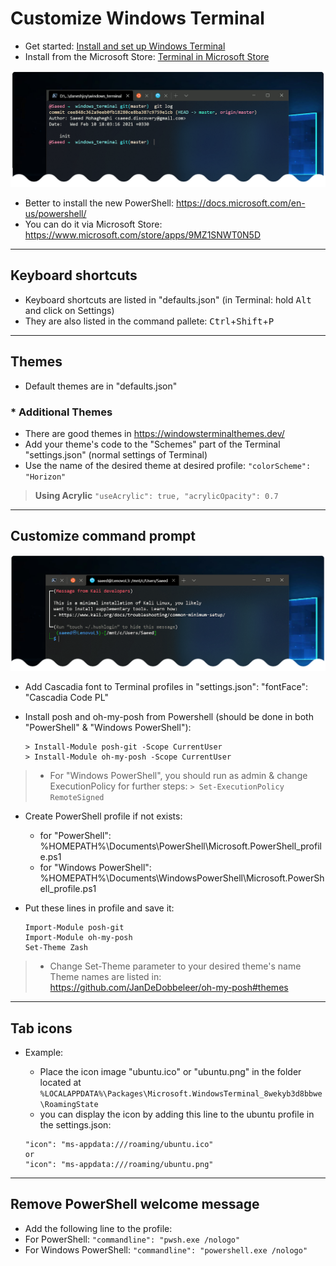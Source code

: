 # Customize Windows Terminal

- Get started: [Install and set up Windows Terminal](https://docs.microsoft.com/en-us/windows/terminal/get-started)
- Install from the Microsoft Store: [Terminal in Microsoft Store](https://aka.ms/terminal)

![PowerShell](Screenshot_ps.png)

- Better to install the new PowerShell: https://docs.microsoft.com/en-us/powershell/
- You can do it via Microsoft Store: https://www.microsoft.com/store/apps/9MZ1SNWT0N5D

-------------------------

## Keyboard shortcuts
- Keyboard shortcuts are listed in "defaults.json" (in Terminal:  hold <kbd>Alt</kbd> and click on Settings)
- They are also listed in the command pallete: <kbd>Ctrl</kbd>+<kbd>Shift</kbd>+<kbd>P</kbd>

-------------------------

## Themes
- Default themes are in "defaults.json"

### * Additional Themes
- There are good themes in https://windowsterminalthemes.dev/
- Add your theme's code to the "Schemes" part of the Terminal "settings.json" (normal settings of Terminal)
- Use the name of the desired theme at desired profile:
    ``` "colorScheme": "Horizon" ```

> **Using Acrylic**
    ```
    "useAcrylic": true,
    "acrylicOpacity": 0.7
    ```

-------------------------

## Customize command prompt

![Kali-Linux](Screenshot_kali.png)

- Add Cascadia font to Terminal profiles in "settings.json":
"fontFace": "Cascadia Code PL"

- Install posh and oh-my-posh from Powershell (should be done in both "PowerShell" & "Windows PowerShell"):
    ```
    > Install-Module posh-git -Scope CurrentUser
    > Install-Module oh-my-posh -Scope CurrentUser
    ```

> - For "Windows PowerShell", you should run as admin & change ExecutionPolicy for further steps:
    ``` > Set-ExecutionPolicy RemoteSigned ```

- Create PowerShell profile if not exists:
    - for "PowerShell":
    %HOMEPATH%\Documents\PowerShell\Microsoft.PowerShell_profile.ps1
    - for "Windows PowerShell":
    %HOMEPATH%\Documents\WindowsPowerShell\Microsoft.PowerShell_profile.ps1

- Put these lines in profile and save it:
    ```
    Import-Module posh-git
    Import-Module oh-my-posh
    Set-Theme Zash
    ```

> - Change Set-Theme parameter to your desired theme's name
    Theme names are listed in: https://github.com/JanDeDobbeleer/oh-my-posh#themes

-------------------------
## Tab icons

- Example:
    - Place the icon image "ubuntu.ico" or "ubuntu.png" in the folder located at
    ``` %LOCALAPPDATA%\Packages\Microsoft.WindowsTerminal_8wekyb3d8bbwe\RoamingState ```
    - you can display the icon by adding this line to the ubuntu profile in the settings.json:

    ```
    "icon": "ms-appdata:///roaming/ubuntu.ico"
    or
    "icon": "ms-appdata:///roaming/ubuntu.png"
    ```

-------------------------
## Remove PowerShell welcome message

- Add the following line to the profile:
- For PowerShell: ``` "commandline": "pwsh.exe /nologo" ```
- For Windows PowerShell: ``` "commandline": "powershell.exe /nologo" ```
